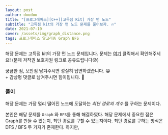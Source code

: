 ```yaml
---
layout: post
author: doodoo
title: "[프로그래머스][C++][고득점 Kit] 가장 먼 노드"
subtitle: "고득점 kit의 가장 먼 노드 문제를 풀어보자. 🔥"
date: 2021-07-10
cover: /assets/img/graph_distance.png
tags: 프로그래머스 알고리즘 Graph BFS
---
```


해당 문제는 고득점 kit의 가장 먼 노드 문제입니다. 문제는 [여기](https://programmers.co.kr/learn/courses/30/lessons/49189) 클릭해서 확인해주세요! (문제 저작권 보호차원 링크로 공유드립니다😟)

궁금한 점, 보안점 남겨주시면 성실히 답변하겠습니다. 😁 <br>
\+ 감상평 댓글로 남겨주시면 힘이됩니다. 🙇

### 풀이
해당 문제는 가장 멀리 떨어진 노드에 도달하는 *최단 경로의 개수* 를 구하는
문제이다.

본인은 해당 문제를 `Graph` 와 `BFS`를 통해 해결하였다. 해당 문제에서 중요한 점은
Graph를 만들 수 있는지, 최단 경로를 구할 수 있는지이다. 최단 경로를 구하는
방식은 DFS / BFS 두 가지가 존재한다. 하지만, 
